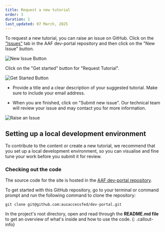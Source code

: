 ```yaml
---
title: Request a new tutorial
order: 3
duration: 1
last_updated: 07 March, 2025
---
```


To request a new tutorial, you can raise an issue on GitHub. Click on the ["Issues"](https://github.com/ausaccessfed/dev-portal/issues) tab in the AAF dev-portal repository and then click on the "New Issue" button.

![New Issue Button](/assets/images/how-to-write-a-tutorial/new-issue-button.png)

Click on the "Get started" button for "Request Tutorial".

![Get Started Button](/assets/images/how-to-write-a-tutorial/get-started-button-tutorial.png)

- Provide a title and a clear description of your suggested tutorial. Make sure to include your email address.

- When you are finished, click on "Submit new issue". Our technical team will review your issue and may contact you for more information.

![Raise an Issue](/assets/images/how-to-write-a-tutorial/raise-an-issue-tutorial.png)

## Setting up a local development environment

To contribute to the content or create a new tutorial, we recommend that you set up a local development environment, so you can visualise and fine tune your work before you submit it for review.
<br>

### Checking out the code
The source code for the site is hosted in the [AAF dev-portal repository](https://github.com/ausaccessfed/dev-portal).

To get started with this GitHub repository, go to your terminal or command prompt and run the following command to clone the repository:

```shell
git clone git@github.com:ausaccessfed/dev-portal.git
```

In the project's root directory, open and read through the <strong>README.md file</strong> to get an overview of what's inside and how to use the code.
{: .callout-info}